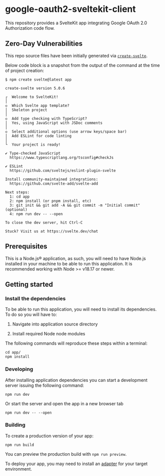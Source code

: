 # google-oauth2-sveltekit-client
This repository provides a SvelteKit app integrating Google OAuth 2.0 Authorization code flow. 

## Zero-Day Vulnerabilities

This repo source files have been initially generated via [`create-svelte`](https://github.com/sveltejs/kit/tree/master/packages/create-svelte). 

Below code block is a snapshot from the output of the command at the time of project creation: 


```lang-bash
$ npm create svelte@latest app

create-svelte version 5.0.6

┌  Welcome to SvelteKit!
│
◇  Which Svelte app template?
│  Skeleton project
│
◇  Add type checking with TypeScript?
│  Yes, using JavaScript with JSDoc comments
│
◇  Select additional options (use arrow keys/space bar)
│  Add ESLint for code linting
│
└  Your project is ready!

✔ Type-checked JavaScript
  https://www.typescriptlang.org/tsconfig#checkJs

✔ ESLint
  https://github.com/sveltejs/eslint-plugin-svelte

Install community-maintained integrations:
  https://github.com/svelte-add/svelte-add

Next steps:
  1: cd app
  2: npm install (or pnpm install, etc)
  3: git init && git add -A && git commit -m "Initial commit" (optional)
  4: npm run dev -- --open

To close the dev server, hit Ctrl-C

Stuck? Visit us at https://svelte.dev/chat
```

## Prerequisites

This is a Node.js® application, as such, you will need to have Node.js installed in your machine to be able to run this application. It is recommended working with Node >= v18.17 or newer. 

## Getting started

### Install the dependencies

To be able to run this application, you will need to install its dependencies. To do so you will have to:

1. Navigate into application source directory

2. Install required Node node modules

The following commands will reproduce these steps within a terminal:

```lang-bash
cd app/
npm install
```

### Developing

After installing application dependencies you can start a development server issuing the following command:

```lang-bash
npm run dev
```

Or start the server and open the app in a new browser tab

```lang-bash
npm run dev -- --open
```

### Building

To create a production version of your app:

```lang-bash
npm run build
```

You can preview the production build with `npm run preview`.

To deploy your app, you may need to install an [adapter](https://kit.svelte.dev/docs/adapters) for your target environment.
